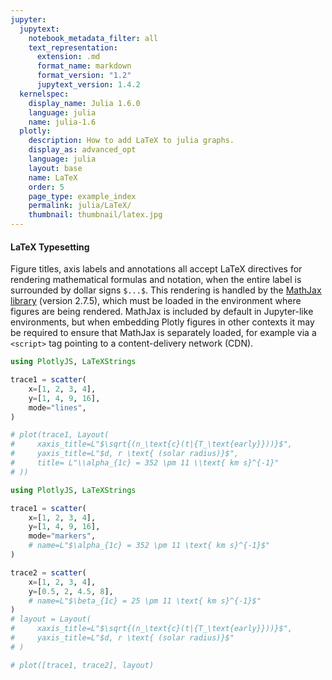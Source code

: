 ```yaml
---
jupyter:
  jupytext:
    notebook_metadata_filter: all
    text_representation:
      extension: .md
      format_name: markdown
      format_version: "1.2"
      jupytext_version: 1.4.2
  kernelspec:
    display_name: Julia 1.6.0
    language: julia
    name: julia-1.6
  plotly:
    description: How to add LaTeX to julia graphs.
    display_as: advanced_opt
    language: julia
    layout: base
    name: LaTeX
    order: 5
    page_type: example_index
    permalink: julia/LaTeX/
    thumbnail: thumbnail/latex.jpg
---
```


#### LaTeX Typesetting

Figure titles, axis labels and annotations all accept LaTeX directives for rendering mathematical formulas and notation, when the entire label is surrounded by dollar signs `$...$`. This rendering is handled by the [MathJax library](https://www.mathjax.org/) (version 2.7.5), which must be loaded in the environment where figures are being rendered. MathJax is included by default in Jupyter-like environments, but when embedding Plotly figures in other contexts it may be required to ensure that MathJax is separately loaded, for example via a `<script>` tag pointing to a content-delivery network (CDN).

<!-- TODO:can't get LaTeX strings to render -->

```julia
using PlotlyJS, LaTeXStrings

trace1 = scatter(
    x=[1, 2, 3, 4],
    y=[1, 4, 9, 16],
    mode="lines",
)

# plot(trace1, Layout(
#     xaxis_title=L"$\sqrt{(n_\text{c}(t|{T_\text{early}}))}$",
#     yaxis_title=L"$d, r \text{ (solar radius)}$",
#     title= L"\\alpha_{1c} = 352 \pm 11 \\text{ km s}^{-1}"
# ))

```

```julia
using PlotlyJS, LaTeXStrings

trace1 = scatter(
    x=[1, 2, 3, 4],
    y=[1, 4, 9, 16],
    mode="markers",
    # name=L"$\alpha_{1c} = 352 \pm 11 \text{ km s}^{-1}$"
)

trace2 = scatter(
    x=[1, 2, 3, 4],
    y=[0.5, 2, 4.5, 8],
    # name=L"$\beta_{1c} = 25 \pm 11 \text{ km s}^{-1}$"
)
# layout = Layout(
#     xaxis_title=L"$\sqrt{(n_\text{c}(t|{T_\text{early}}))}$",
#     yaxis_title=L"$d, r \text{ (solar radius)}$"
# )

# plot([trace1, trace2], layout)
```
